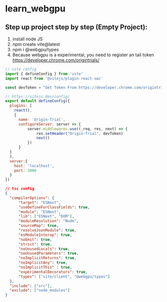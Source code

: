 # learn_webgpu
## Step up project step by step (Empty Project):
1. install node JS
2. npm create vite@latest
3. npm i @webgpu/types
4. Because webgpu is a experimental, you need to register an tail token https://developer.chrome.com/origintrials/

```javascript
// vite config
import { defineConfig } from 'vite'
import react from '@vitejs/plugin-react-swc'

const devToken = "Get Token From https://developer.chrome.com/origintrials/#/trials/my"

// https://vitejs.dev/config/
export default defineConfig({
  plugins: [
    react(),
    {
      name: 'Origin-Trial',
      configureServer: server => {
          server.middlewares.use((_req, res, next) => {
              res.setHeader("Origin-Trial", devToken)
              next()
          })
      }
  }
  ],
  server:{
    host: 'localhost',
    port: 3000
  }
})
```

```json
// tsc config
{
  "compilerOptions": {
      "target": "ESNext",
      "useDefineForClassFields": true,
      "module": "ESNext",
      "lib": ["ESNext", "DOM"],
      "moduleResolution": "Node",
      "sourceMap": true,
      "resolveJsonModule": true,
      "esModuleInterop": true,
      "noEmit": true,
      "strict": true,
      "noUnusedLocals": true,
      "noUnusedParameters": true,
      "noImplicitReturns": true,
      "noImplicitAny": true,
      "noImplicitThis" : true,
      "experimentalDecorators": true,
      "types": ["vite/client", "@webgpu/types"]
  },
  "include": ["src"],
  "exclude": ["node_modules"]
}
```
